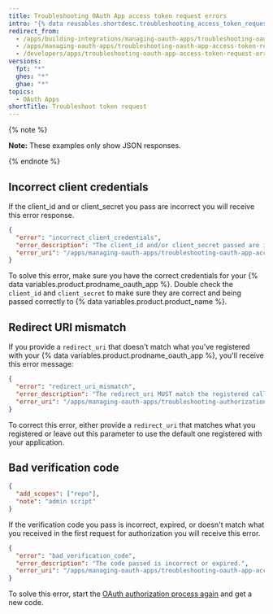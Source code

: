 ```yaml
---
title: Troubleshooting OAuth App access token request errors
intro: "{% data reusables.shortdesc.troubleshooting_access_token_reques_errors_oauth_apps %}"
redirect_from:
  - /apps/building-integrations/managing-oauth-apps/troubleshooting-oauth-app-access-token-request-errors/
  - /apps/managing-oauth-apps/troubleshooting-oauth-app-access-token-request-errors
  - /developers/apps/troubleshooting-oauth-app-access-token-request-errors
versions:
  fpt: "*"
  ghes: "*"
  ghae: "*"
topics:
  - OAuth Apps
shortTitle: Troubleshoot token request
---
```


{% note %}

**Note:** These examples only show JSON responses.

{% endnote %}

## Incorrect client credentials

If the client_id and or client_secret you pass are incorrect you will
receive this error response.

```json
{
  "error": "incorrect_client_credentials",
  "error_description": "The client_id and/or client_secret passed are incorrect.",
  "error_uri": "/apps/managing-oauth-apps/troubleshooting-oauth-app-access-token-request-errors/#incorrect-client-credentials"
}
```

To solve this error, make sure you have the correct credentials for your {% data variables.product.prodname_oauth_app %}. Double check the `client_id` and `client_secret` to make sure they are correct and being passed correctly
to {% data variables.product.product_name %}.

## Redirect URI mismatch

If you provide a `redirect_uri` that doesn't match what you've registered with your {% data variables.product.prodname_oauth_app %}, you'll receive this error message:

```json
{
  "error": "redirect_uri_mismatch",
  "error_description": "The redirect_uri MUST match the registered callback URL for this application.",
  "error_uri": "/apps/managing-oauth-apps/troubleshooting-authorization-request-errors/#redirect-uri-mismatch2"
}
```

To correct this error, either provide a `redirect_uri` that matches what
you registered or leave out this parameter to use the default one
registered with your application.

## Bad verification code

```json
{
  "add_scopes": ["repo"],
  "note": "admin script"
}
```

If the verification code you pass is incorrect, expired, or doesn't
match what you received in the first request for authorization you will
receive this error.

```json
{
  "error": "bad_verification_code",
  "error_description": "The code passed is incorrect or expired.",
  "error_uri": "/apps/managing-oauth-apps/troubleshooting-oauth-app-access-token-request-errors/#bad-verification-code"
}
```

To solve this error, start the [OAuth authorization process again](/apps/building-oauth-apps/authorizing-oauth-apps/)
and get a new code.
